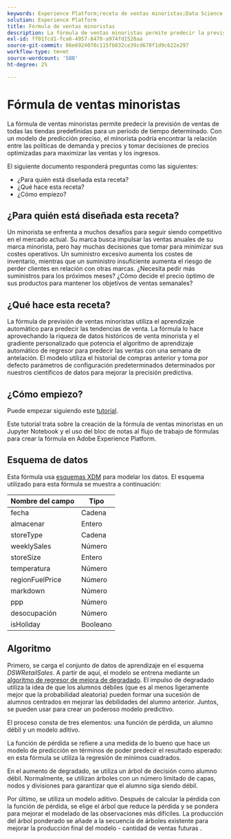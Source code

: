 ```yaml
---
keywords: Experience Platform;receta de ventas minoristas;Data Science Workspace;temas populares;recetas;receta previa a la compilación
solution: Experience Platform
title: Fórmula de ventas minoristas
description: La fórmula de ventas minoristas permite predecir la previsión de ventas de todas las tiendas predefinidas para un período de tiempo determinado. Con un modelo de predicción preciso, el minorista podría encontrar la relación entre las políticas de demanda y precios y tomar decisiones de precios optimizadas para maximizar las ventas y los ingresos.
exl-id: ff01fcd1-fca6-4957-8470-a974fd1520aa
source-git-commit: 86e6924078c115fb032ce39cd678f1d9c622e297
workflow-type: tm+mt
source-wordcount: '580'
ht-degree: 2%

---
```


# Fórmula de ventas minoristas

La fórmula de ventas minoristas permite predecir la previsión de ventas de todas las tiendas predefinidas para un período de tiempo determinado. Con un modelo de predicción preciso, el minorista podría encontrar la relación entre las políticas de demanda y precios y tomar decisiones de precios optimizadas para maximizar las ventas y los ingresos.

El siguiente documento responderá preguntas como las siguientes:
* ¿Para quién está diseñada esta receta?
* ¿Qué hace esta receta?
* ¿Cómo empiezo?

## ¿Para quién está diseñada esta receta?

Un minorista se enfrenta a muchos desafíos para seguir siendo competitivo en el mercado actual. Su marca busca impulsar las ventas anuales de su marca minorista, pero hay muchas decisiones que tomar para minimizar sus costes operativos. Un suministro excesivo aumenta los costes de inventario, mientras que un suministro insuficiente aumenta el riesgo de perder clientes en relación con otras marcas. ¿Necesita pedir más suministros para los próximos meses? ¿Cómo decide el precio óptimo de sus productos para mantener los objetivos de ventas semanales?

## ¿Qué hace esta receta?

La fórmula de previsión de ventas minoristas utiliza el aprendizaje automático para predecir las tendencias de venta. La fórmula lo hace aprovechando la riqueza de datos históricos de venta minorista y el gradiente personalizado que potencia el algoritmo de aprendizaje automático de regresor para predecir las ventas con una semana de antelación. El modelo utiliza el historial de compras anterior y toma por defecto parámetros de configuración predeterminados determinados por nuestros científicos de datos para mejorar la precisión predictiva.

## ¿Cómo empiezo?

Puede empezar siguiendo este [tutorial](../jupyterlab/create-a-model.md).

Este tutorial trata sobre la creación de la fórmula de ventas minoristas en un Jupyter Notebook y el uso del bloc de notas al flujo de trabajo de fórmulas para crear la fórmula en Adobe Experience Platform.

## Esquema de datos

Esta fórmula usa [esquemas XDM](../../xdm/schema/field-dictionary.md) para modelar los datos. El esquema utilizado para esta fórmula se muestra a continuación:

| Nombre del campo | Tipo |
| --- | --- |
| fecha | Cadena |
| almacenar | Entero |
| storeType | Cadena |
| weeklySales | Número |
| storeSize | Entero |
| temperatura | Número |
| regionFuelPrice | Número |
| markdown | Número |
| ppp | Número |
| desocupación | Número |
| isHoliday | Booleano |


## Algoritmo

Primero, se carga el conjunto de datos de aprendizaje en el esquema *DSWRetailSales*. A partir de aquí, el modelo se entrena mediante un [algoritmo de regresor de mejora de degradado](https://scikit-learn.org/stable/modules/generated/sklearn.ensemble.GradientBoostingRegressor.html). El impulso de degradado utiliza la idea de que los alumnos débiles (que es al menos ligeramente mejor que la probabilidad aleatoria) pueden formar una sucesión de alumnos centrados en mejorar las debilidades del alumno anterior. Juntos, se pueden usar para crear un poderoso modelo predictivo.

El proceso consta de tres elementos: una función de pérdida, un alumno débil y un modelo aditivo.

La función de pérdida se refiere a una medida de lo bueno que hace un modelo de predicción en términos de poder predecir el resultado esperado: en esta fórmula se utiliza la regresión de mínimos cuadrados.

En el aumento de degradado, se utiliza un árbol de decisión como alumno débil. Normalmente, se utilizan árboles con un número limitado de capas, nodos y divisiones para garantizar que el alumno siga siendo débil.

Por último, se utiliza un modelo aditivo. Después de calcular la pérdida con la función de pérdida, se elige el árbol que reduce la pérdida y se pondera para mejorar el modelado de las observaciones más difíciles. La producción del árbol ponderado se añade a la secuencia de árboles existente para mejorar la producción final del modelo - cantidad de ventas futuras .
